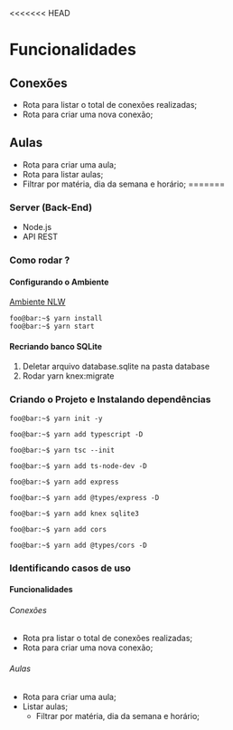 <<<<<<< HEAD
# Funcionalidades

## Conexões

- Rota para listar o total de conexões realizadas;
- Rota para criar uma nova conexão;

## Aulas

- Rota para criar uma aula;
- Rota para listar aulas;
- Filtrar por matéria, dia da semana e horário;
=======
### Server (Back-End)
- Node.js
- API REST

### Como rodar ?

#### Configurando o Ambiente
[Ambiente NLW](https://www.notion.so/Configurando-Ambiente-NLW-98a471ad3cb6448284b8ceed31c45767)

```console
foo@bar:~$ yarn install
foo@bar:~$ yarn start
```

#### Recriando banco SQLite
1. Deletar arquivo database.sqlite na pasta database
2. Rodar yarn knex:migrate

### Criando o Projeto e Instalando dependências
```console
foo@bar:~$ yarn init -y

foo@bar:~$ yarn add typescript -D

foo@bar:~$ yarn tsc --init

foo@bar:~$ yarn add ts-node-dev -D

foo@bar:~$ yarn add express

foo@bar:~$ yarn add @types/express -D

foo@bar:~$ yarn add knex sqlite3

foo@bar:~$ yarn add cors

foo@bar:~$ yarn add @types/cors -D
```

### Identificando casos de uso

#### Funcionalidades

###### Conexões

- Rota pra listar o total de conexões realizadas;
- Rota para criar uma nova conexão;

###### Aulas

- Rota para criar uma aula;
- Listar aulas;
  - Filtrar por matéria, dia da semana e horário;


